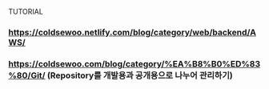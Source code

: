 TUTORIAL

### https://coldsewoo.netlify.com/blog/category/web/backend/AWS/
### https://coldsewoo.com/blog/category/%EA%B8%B0%ED%83%80/Git/ (Repository를 개발용과 공개용으로 나누어 관리하기)